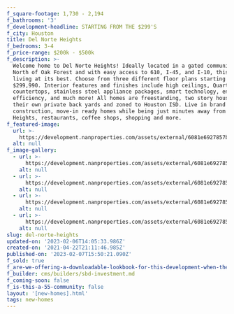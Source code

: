 ```yaml
---
f_square-footage: 1,730 - 2,194
f_bathrooms: '3'
f_development-headline: STARTING FROM THE $299'S
f_city: Houston
title: Del Norte Heights
f_bedrooms: 3-4
f_price-range: $200k - $500k
f_description: >-
  Welcome home to Del Norte Heights! Ideally located in a gated community just
  North of Oak Forest and with easy access to 610, I-45, and I-10, this is city
  living at its best. Choose from three different floor plans starting at
  $299,990. Interior features and finishes include high ceilings, Quartz
  countertops, stainless steel appliance packages, smart technology, energy
  efficiency, and much more! All homes are freestanding, two story houses with
  their own private back yards and zoned to Houston ISD. Live in brand new
  construction, move-in ready homes while being just minutes away from The
  Heights, restaurants, coffee shops, shopping and more.
f_featured-image:
  url: >-
    https://development.nanproperties.com/assets/external/6081e6927857bb92038c6de7_6077c8a17735847b90f3d1fb_img-3.jpeg
  alt: null
f_image-gallery:
  - url: >-
      https://development.nanproperties.com/assets/external/6081e6927857bb92038c6de7_6077c8a17735847b90f3d1fb_img-3.jpeg
    alt: null
  - url: >-
      https://development.nanproperties.com/assets/external/6081e6927857bbb97f8c6de9_6077c8a1773584573ff3d1fc_605b9c534f7beimg-8.jpeg
    alt: null
  - url: >-
      https://development.nanproperties.com/assets/external/6081e6927857bb91c08c6de8_6077c8a17735841eaff3d1fd_605b9c45557ddimg-1.jpeg
    alt: null
  - url: >-
      https://development.nanproperties.com/assets/external/6081e6927857bb3f6a8c6dea_6077c8a17735842751f3d1fe_605b9c19eb53aimg-6.jpeg
    alt: null
slug: del-norte-heights
updated-on: '2023-02-06T14:05:33.986Z'
created-on: '2021-04-22T21:11:46.985Z'
published-on: '2023-02-07T15:50:21.090Z'
f_sold: true
f_are-we-offering-a-downloadable-lookbook-for-this-development-when-they-submit-their-contact-info: false
f_builder: cms/builders/sbd-investment.md
f_coming-soon: false
f_is-this-a-55-community: false
layout: '[new-homes].html'
tags: new-homes
---
```



